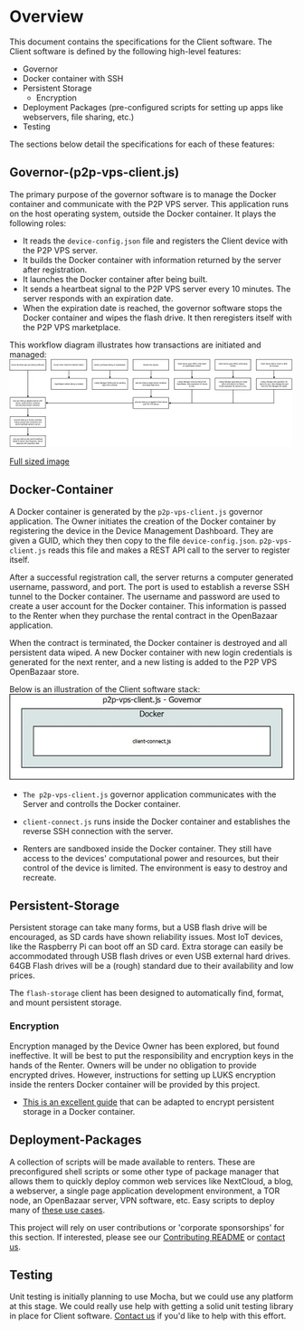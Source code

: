 # Overview #
This document contains the specifications for the Client software. The Client software is defined by the following
high-level features:

* Governor
* Docker container with SSH
* Persistent Storage
    * Encryption
* Deployment Packages (pre-configured scripts for setting up apps like webservers, file sharing, etc.)
* Testing

The sections below detail the specifications for each of these features:

## Governor-(p2p-vps-client.js)
The primary purpose of the governor software is to manage the Docker container and communicate with the
P2P VPS server. This application runs on the host operating system, outside the
Docker container. It plays the following roles:
* It reads the `device-config.json` file and registers the Client device with the P2P VPS server.
* It builds the Docker container with information returned by the server after registration.
* It launches the Docker container after being built.
* It sends a heartbeat signal to the P2P VPS server every 10 minutes. The server responds with an expiration date.
* When the expiration date is reached, the governor software stops the Docker container and wipes the flash drive.
It then reregisters itself with the P2P VPS marketplace.

This workflow diagram illustrates how transactions are initiated and managed:
![Transaction Worflow](images/workflow-thumb.jpg?raw=true "Transaction Worflow")

[Full sized image](images/workflow.jpg)


## Docker-Container
A Docker container is generated by the `p2p-vps-client.js` governor application.
The Owner initiates the creation of the Docker container by registering the device
in the Device Management Dashboard. They are given a GUID, which they
then copy to the file `device-config.json`. `p2p-vps-client.js` reads this file
and makes a REST API call to the server to register itself.

After a successful registration call, the server returns a computer generated
username, password, and port.
The port is used to establish a reverse SSH tunnel to the Docker container. The
username and password are used to create a user account for the Docker container.
This information is passed to the Renter when they purchase the rental contract
in the OpenBazaar application.

When the contract is terminated, the Docker container is destroyed and all
persistent data wiped.
A new Docker container with new login credentials is generated for the next renter,
and a new listing is added to the P2P VPS OpenBazaar store.

Below is an illustration of the Client software stack:
![Client Software Stack](images/client-software-stack-600px.jpg)

* `The p2p-vps-client.js` governor application communicates with the Server and
controlls the Docker container.

* `client-connect.js` runs inside the Docker container and establishes the reverse
SSH connection with the server.

* Renters are sandboxed inside the Docker container. They still have access to the
devices' computational power and resources, but their control of the device is limited.
The environment is easy to destroy and recreate.

## Persistent-Storage
Persistent storage can take many forms, but a USB flash drive will be encouraged,
as SD cards have shown reliability issues. Most IoT devices, like the Raspberry
Pi can boot off an SD card. Extra storage can
easily be accommodated through USB flash drives or even USB external hard drives.
64GB Flash drives will be a (rough) standard due to their availability and low prices.

The `flash-storage` client has been designed to automatically find, format, and mount
persistent storage.

### Encryption
Encryption managed by the Device Owner has been explored, but found ineffective.
It will be best to put the responsibility and encryption keys in the hands of the
Renter. Owners will be under no obligation to provide encrypted drives. However,
instructions for setting up LUKS encryption inside the renters Docker container
will be provided by this project.

* [This is an excellent guide](https://launchbylunch.com/posts/2014/Jan/13/encrypting-docker-on-digitalocean/)
that can be adapted to encrypt persistent storage in a Docker container.


## Deployment-Packages
A collection of scripts will be made available to renters. These are
preconfigured shell scripts or some other type of package manager that allows
them to quickly deploy common web services like NextCloud, a blog, a webserver,
a single page application development environment, a TOR node, an OpenBazaar
server, VPN software, etc. Easy scripts to deploy many of
[these use cases](https://raspberry-hosting.com/en/applications).

This project will rely on user contributions or 'corporate sponsorships' for this
section. If interested, please see our [Contributing README](y.Contributing.md)
or [contact us](http://p2pvps.org/contact-us/).

## Testing
Unit testing is initially planning to use Mocha, but we could use any platform
at this stage. We could really use help with getting a solid unit testing library
in place for Client software. [Contact us](http://p2pvps.org/contact-us/) if you'd
like to help with this effort.
